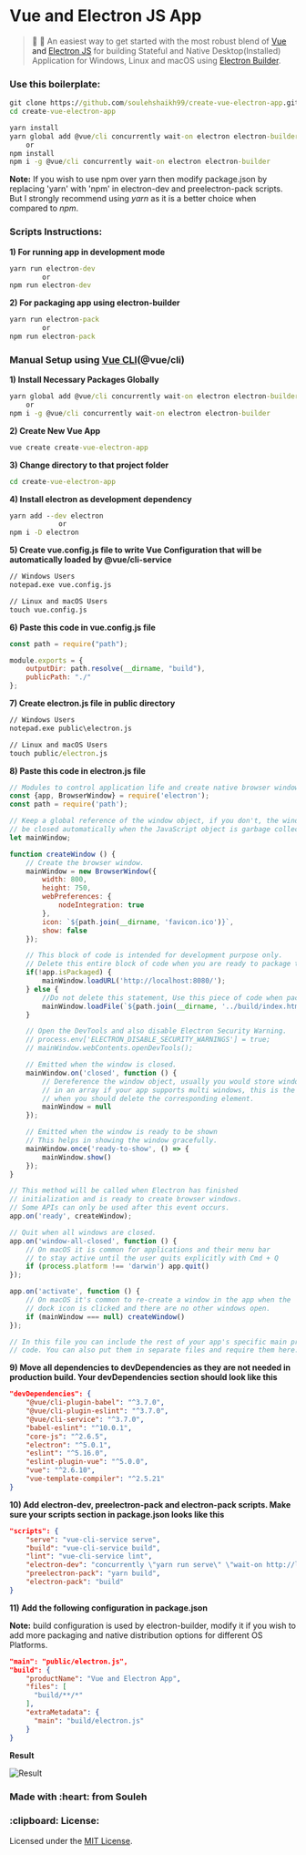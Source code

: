 # Vue and Electron JS App
> :rocket: :telescope: An easiest way to get started with the most robust blend of <a target="_blank" href="https://vuejs.org/">Vue<a/> and <a target="_blank" href="https://electronjs.org/">Electron JS</a> for building Stateful and Native Desktop(Installed) Application for Windows, Linux and macOS using <a target="_blank" href="https://github.com/electron-userland/electron-builder">Electron Builder</a>.

<h3>Use this boilerplate:</h3>

```cmd
git clone https://github.com/soulehshaikh99/create-vue-electron-app.git
cd create-vue-electron-app

yarn install
yarn global add @vue/cli concurrently wait-on electron electron-builder
    or
npm install
npm i -g @vue/cli concurrently wait-on electron electron-builder
```

**Note:** If you wish to use npm over yarn then modify package.json by replacing 'yarn' with 'npm' in electron-dev and preelectron-pack scripts.
But I strongly recommend using <em>yarn</em> as it is a better choice when compared to <em>npm</em>.

<h3>Scripts Instructions:</h3>

**1) For running app in development mode**

```cmd
yarn run electron-dev
        or
npm run electron-dev
```

**2) For packaging app using electron-builder**

```cmd
yarn run electron-pack
        or
npm run electron-pack
```

<h3>Manual Setup using <a href="https://github.com/facebook/create-react-app">Vue CLI</a>(@vue/cli)</h3>

**1) Install Necessary Packages Globally**

```cmd
yarn global add @vue/cli concurrently wait-on electron electron-builder
    or
npm i -g @vue/cli concurrently wait-on electron electron-builder
```

**2) Create New Vue App**

```cmd
vue create create-vue-electron-app
```

**3) Change directory to that project folder**

```cmd 
cd create-vue-electron-app
```

**4) Install electron as development dependency**

```cmd 
yarn add --dev electron
            or
npm i -D electron
```

**5) Create vue.config.js file to write Vue Configuration that will be automatically loaded by @vue/cli-service**

```cmd
// Windows Users
notepad.exe vue.config.js

// Linux and macOS Users 
touch vue.config.js
```

**6) Paste this code in vue.config.js file**

```javascript
const path = require("path");

module.exports = {
    outputDir: path.resolve(__dirname, "build"),
    publicPath: "./"
};
```

**7) Create electron.js file in public directory**

```cmd
// Windows Users
notepad.exe public\electron.js

// Linux and macOS Users
touch public/electron.js
```

**8) Paste this code in electron.js file**

```javascript
// Modules to control application life and create native browser window
const {app, BrowserWindow} = require('electron');
const path = require('path');

// Keep a global reference of the window object, if you don't, the window will
// be closed automatically when the JavaScript object is garbage collected.
let mainWindow;

function createWindow () {
    // Create the browser window.
    mainWindow = new BrowserWindow({
        width: 800,
        height: 750,
        webPreferences: {
            nodeIntegration: true
        },
        icon: `${path.join(__dirname, 'favicon.ico')}`,
        show: false
    });

    // This block of code is intended for development purpose only.
    // Delete this entire block of code when you are ready to package the application.
    if(!app.isPackaged) {
        mainWindow.loadURL('http://localhost:8080/');
    } else {
        //Do not delete this statement, Use this piece of code when packaging app for production environment
        mainWindow.loadFile(`${path.join(__dirname, '../build/index.html')}`);
    }

    // Open the DevTools and also disable Electron Security Warning.
    // process.env['ELECTRON_DISABLE_SECURITY_WARNINGS'] = true;
    // mainWindow.webContents.openDevTools();

    // Emitted when the window is closed.
    mainWindow.on('closed', function () {
        // Dereference the window object, usually you would store windows
        // in an array if your app supports multi windows, this is the time
        // when you should delete the corresponding element.
        mainWindow = null
    });

    // Emitted when the window is ready to be shown
    // This helps in showing the window gracefully.
    mainWindow.once('ready-to-show', () => {
        mainWindow.show()
    });
}

// This method will be called when Electron has finished
// initialization and is ready to create browser windows.
// Some APIs can only be used after this event occurs.
app.on('ready', createWindow);

// Quit when all windows are closed.
app.on('window-all-closed', function () {
    // On macOS it is common for applications and their menu bar
    // to stay active until the user quits explicitly with Cmd + Q
    if (process.platform !== 'darwin') app.quit()
});

app.on('activate', function () {
    // On macOS it's common to re-create a window in the app when the
    // dock icon is clicked and there are no other windows open.
    if (mainWindow === null) createWindow()
});

// In this file you can include the rest of your app's specific main process
// code. You can also put them in separate files and require them here.
```

**9) Move all dependencies to devDependencies as they are not needed in production build.
Your devDependencies section should look like this**

```json
"devDependencies": {
    "@vue/cli-plugin-babel": "^3.7.0",
    "@vue/cli-plugin-eslint": "^3.7.0",
    "@vue/cli-service": "^3.7.0",
    "babel-eslint": "^10.0.1",
    "core-js": "^2.6.5",
    "electron": "^5.0.1",
    "eslint": "^5.16.0",
    "eslint-plugin-vue": "^5.0.0",
    "vue": "^2.6.10",
    "vue-template-compiler": "^2.5.21"
}
```

**10) Add electron-dev, preelectron-pack and electron-pack scripts. Make sure your scripts section in package.json looks like this**

```json
"scripts": {
    "serve": "vue-cli-service serve",
    "build": "vue-cli-service build",
    "lint": "vue-cli-service lint",
    "electron-dev": "concurrently \"yarn run serve\" \"wait-on http://localhost:8080 && electron .\"",
    "preelectron-pack": "yarn build",
    "electron-pack": "build"
}
```

**11) Add the following configuration in package.json**

**Note:** build configuration is used by electron-builder, modify it if you wish to add more packaging and native distribution options for different OS Platforms.
```json
"main": "public/electron.js",
"build": {
    "productName": "Vue and Electron App",
    "files": [
      "build/**/*"
    ],
    "extraMetadata": {
      "main": "build/electron.js"
    }
}
```

**Result**

![Result](https://user-images.githubusercontent.com/39525716/57450259-a23d9700-727b-11e9-8f65-27fff78583e8.PNG)

<h3>Made with :heart: from Souleh</h3>

<h3>:clipboard: License: </h3>
Licensed under the <a href="https://github.com/soulehshaikh99/create-vue-electron-app/blob/master/LICENSE">MIT License</a>.
